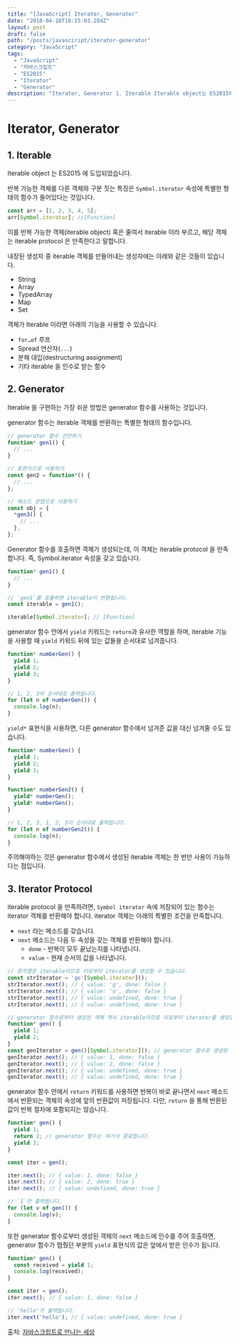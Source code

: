 ```yaml
---
title: "[JavaScript] Iterator, Generator"
date: "2018-04-18T18:15:03.284Z"
layout: post
draft: false
path: "/posts/javasciript/iterator-generator"
category: "JavaScript"
tags:
  - "JavaScript"
  - "자바스크립트"
  - "ES2015"
  - "Iterator"
  - "Generator"
description: "Iterator, Generator 1. Iterable Iterable object는 ES2015에 도입되었습니다. "
---
```


# Iterator, Generator

## 1. Iterable

Iterable object 는 ES2015 에 도입되었습니다.

반복 가능한 객체를 다른 객체와 구분 짓는 특징은 `Symbol.iterator` 속성에 특별한 형태의 함수가 들어있다는 것입니다.

```javascript
const arr = [1, 2, 3, 4, 5];
arr[Symbol.iterator]; //[Function]
```

이를 반복 가능한 객체(iterable object) 혹은 줄여서 iterable 이라 부르고, 해당 객체는 iterable protocol 은 만족한다고 말합니다.

내장된 생성자 중 iterable 객체를 만들어내는 생성자에는 아래와 같은 것들이 있습니다.

* String
* Array
* TypedArray
* Map
* Set

객체가 Iterable 이라면 아래의 기능을 사용할 수 있습니다.

* `for…of` 루프
* Spread 연산자(`...`)
* 분해 대입(destructuring assignment)
* 기타 iterable 을 인수로 받는 함수

## 2. Generator

Iterable 을 구현하는 가장 쉬운 방법은 generator 함수를 사용하는 것입니다.

generator 함수는 iterable 객체를 반환하는 특별한 형태의 함수입니다.

```javascript
// generator 함수 선언하기
function* gen1() {
  // ...
}

// 표현식으로 사용하기
const gen2 = function*() {
  // ...
};

// 메소드 문법으로 사용하기
const obj = {
  *gen3() {
    // ...
  },
};
```

Generator 함수를 호출하면 객체가 생성되는데, 이 객체는 iterable protocol 을 만족합니다. 즉, Symbol.iterator 속성을 갖고 있습니다.

```javascript
function* gen1() {
  // ...
}

// `gen1`를 호출하면 iterable이 반환됩니다.
const iterable = gen1();

iterable[Symbol.iterator]; // [Function]
```

generator 함수 안에서 `yield` 키워드는 `return`과 유사한 역할을 하며, iterable 기능을 사용할 때 `yield` 키워드 뒤에 있는 값들을 순서대로 넘겨줍니다.

```javascript
function* numberGen() {
  yield 1;
  yield 2;
  yield 3;
}

// 1, 2, 3이 순서대로 출력됩니다.
for (let n of numberGen()) {
  console.log(n);
}
```

`yield*` 표현식을 사용하면, 다른 generator 함수에서 넘겨준 값을 대신 넘겨줄 수도 있습니다.

```javascript
function* numberGen() {
  yield 1;
  yield 2;
  yield 3;
}

function* numberGen2() {
  yield* numberGen();
  yield* numberGen();
}

// 1, 2, 3, 1, 2, 3이 순서대로 출력됩니다.
for (let n of numberGen2()) {
  console.log(n);
}
```

주의해야하는 것은 generator 함수에서 생성된 iterable 객체는 한 번만 사용이 가능하다는 점입니다.

## 3. Iterator Protocol

iterable protocol 을 만족하려면, `Symbol iterator` 속에 저장되어 있는 함수는 iterator 객체를 반환해야 합니다. iterator 객체는 아래의 특별한 조건을 만족합니다.

* `next` 라는 메소드를 갖습니다.
* `next` 메소드는 다음 두 속성을 갖는 객체를 반환해야 합니다.
  * `done` - 반복이 모두 끝났는지를 나타냅니다.
  * `value` - 현재 순서의 값을 나타냅니다.

```javascript
// 문자열은 iterable이므로 이로부터 iterator를 생성할 수 있습니다.
const strIterator = 'go'[Symbol.iterator]();
strIterator.next(); // { value: 'g', done: false }
strIterator.next(); // { value: 'o', done: false }
strIterator.next(); // { value: undefined, done: true }
strIterator.next(); // { value: undefined, done: true }

// generator 함수로부터 생성된 객체 역시 iterable이므로 이로부터 iterator를 생성할 수 있습니다.
function* gen() {
  yield 1;
  yield 2;
}
const genIterator = gen()[Symbol.iterator](); // generator 함수로 생성된 객체는 [Symbol.iterator]()를 호출 안해도 iterator 객체로서 역할을 합니다. 즉 iterable protocol과 iterator protocol을 동시에 만족합니다.
genIterator.next(); // { value: 1, done: false }
genIterator.next(); // { value: 2, done: false }
genIterator.next(); // { value: undefined, done: true }
genIterator.next(); // { value: undefined, done: true }
```

generator 함수 안에서 `return` 키워드를 사용하면 반복이 바로 끝나면서 `next` 메소드에서 반환되는 객체의 속성에 앞의 반환값이 저장됩니다. 다만, `return` 을 통해 반환된 값이 반복 절차에 포함되지는 않습니다.

```javascript
function* gen() {
  yield 1;
  return 2; // generator 함수는 여기서 종료됩니다.
  yield 3;
}

const iter = gen();

iter.next(); // { value: 1, done: false }
iter.next(); // { value: 2, done: true }
iter.next(); // { value: undefined, done: true }

// `1`만 출력됩니다.
for (let v of gen()) {
  console.log(v);
}
```

또한 generator 함수로부터 생성된 객체의 `next` 메소드에 인수를 주어 호출하면, generator 함수가 멈췄던 부분의 `yield` 표현식의 값은 앞에서 받은 인수가 됩니다.

```javascript
function* gen() {
  const received = yield 1;
  console.log(received);
}

const iter = gen();
iter.next(); // { value: 1, done: false }

// 'hello'가 출력됩니다.
iter.next('hello'); // { value: undefined, done: true }
```

출처: [자바스크립트로 만나는 세상](https://helloworldjavascript.net/pages/220-value-in-depth.html)
